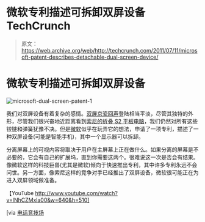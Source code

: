 # 微软专利描述可拆卸双屏设备 TechCrunch

> 原文：<https://web.archive.org/web/http://techcrunch.com/2011/07/11/microsoft-patent-describes-detachable-dual-screen-device/>

# 微软专利描述可拆卸双屏设备

![](img/fb62d901d0f112e650783b80bb602cd2.png "microsoft-dual-screen-patent-1")

我们对双屏设备有着复杂的感情。[双屏京瓷回声](https://web.archive.org/web/20230205044208/http://www.mobilecrunch.com/2011/03/14/kyoceras-crazy-dual-screen-android-phone-the-echo-launching-april-17th/)登陆相当平淡，尽管其独特的外形，尽管我们很兴奋地近距离看到[索尼的折叠 S2 平板电脑](https://web.archive.org/web/20230205044208/http://www.crunchgear.com/2011/06/15/sony-s1-and-s2-tablets-get-release-date-clarified-fall-is-now-september/)，我们仍然对所有这些铰链和弹簧犹豫不决。但是[微软](https://web.archive.org/web/20230205044208/http://crunchgear.com/tag/microsoft)似乎在玩弄它的想法，申请了一项专利，描述了一种双屏设备(可能是智能手机)，其中一个显示器可以拆卸。

分离屏幕上的可视内容将取决于用户在主屏幕上正在做什么。如果分离的屏幕是不必要的，它会有自己的扩展坞，直到你需要这两个。很难说这一次是否会有结果。像微软这样的科技巨兽(尤其是微软)倾向于快速推出专利，其中许多专利永远不会问世。另一方面，像索尼这样的竞争对手已经推出了双屏设备，微软很可能正在为进入双屏领域做准备。

【YouTube http://www.youtube.com/watch?v=lNhCZMxla00&w=640&h=510]

[via [电话竞技场](https://web.archive.org/web/20230205044208/http://www.phonearena.com/news/Microsoft-files-a-patent-for-a-dual-screen-phone_id20241?utm_source=feedburner&utm_medium=feed&utm_campaign=Feed%3A+phonearena%2FySoL+%28Phone+Arena+-+Latest+News%29)